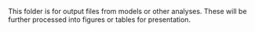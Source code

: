 This folder is for output files from models or other analyses. These will be further processed into figures or tables for presentation.